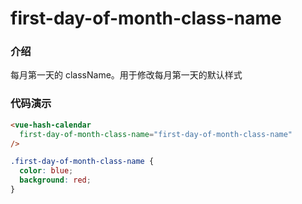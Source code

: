 # first-day-of-month-class-name

### 介绍

每月第一天的 className。用于修改每月第一天的默认样式

### 代码演示

```html
<vue-hash-calendar
  first-day-of-month-class-name="first-day-of-month-class-name"
/>
```

```css
.first-day-of-month-class-name {
  color: blue;
  background: red;
}
```
